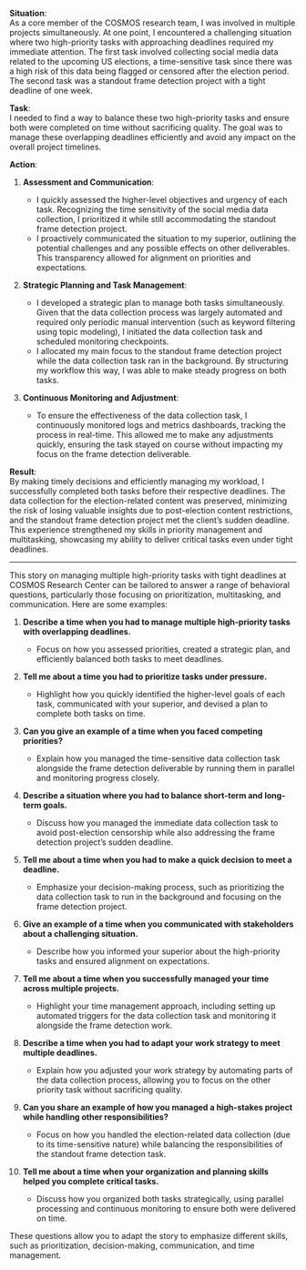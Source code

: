 **Situation**:  
As a core member of the COSMOS research team, I was involved in multiple projects simultaneously. At one point, I encountered a challenging situation where two high-priority tasks with approaching deadlines required my immediate attention. The first task involved collecting social media data related to the upcoming US elections, a time-sensitive task since there was a high risk of this data being flagged or censored after the election period. The second task was a standout frame detection project with a tight deadline of one week.

**Task**:  
I needed to find a way to balance these two high-priority tasks and ensure both were completed on time without sacrificing quality. The goal was to manage these overlapping deadlines efficiently and avoid any impact on the overall project timelines.

**Action**:
1. **Assessment and Communication**:
    - I quickly assessed the higher-level objectives and urgency of each task. Recognizing the time sensitivity of the social media data collection, I prioritized it while still accommodating the standout frame detection project.
    - I proactively communicated the situation to my superior, outlining the potential challenges and any possible effects on other deliverables. This transparency allowed for alignment on priorities and expectations.

2. **Strategic Planning and Task Management**:
    - I developed a strategic plan to manage both tasks simultaneously. Given that the data collection process was largely automated and required only periodic manual intervention (such as keyword filtering using topic modeling), I initiated the data collection task and scheduled monitoring checkpoints.
    - I allocated my main focus to the standout frame detection project while the data collection task ran in the background. By structuring my workflow this way, I was able to make steady progress on both tasks.

3. **Continuous Monitoring and Adjustment**:
    - To ensure the effectiveness of the data collection task, I continuously monitored logs and metrics dashboards, tracking the process in real-time. This allowed me to make any adjustments quickly, ensuring the task stayed on course without impacting my focus on the frame detection deliverable.

**Result**:  
By making timely decisions and efficiently managing my workload, I successfully completed both tasks before their respective deadlines. The data collection for the election-related content was preserved, minimizing the risk of losing valuable insights due to post-election content restrictions, and the standout frame detection project met the client’s sudden deadline. This experience strengthened my skills in priority management and multitasking, showcasing my ability to deliver critical tasks even under tight deadlines.

--- 

This story on managing multiple high-priority tasks with tight deadlines at COSMOS Research Center can be tailored to answer a range of behavioral questions, particularly those focusing on prioritization, multitasking, and communication. Here are some examples:

1. **Describe a time when you had to manage multiple high-priority tasks with overlapping deadlines.**
    - Focus on how you assessed priorities, created a strategic plan, and efficiently balanced both tasks to meet deadlines.

2. **Tell me about a time you had to prioritize tasks under pressure.**
    - Highlight how you quickly identified the higher-level goals of each task, communicated with your superior, and devised a plan to complete both tasks on time.

3. **Can you give an example of a time when you faced competing priorities?**
    - Explain how you managed the time-sensitive data collection task alongside the frame detection deliverable by running them in parallel and monitoring progress closely.

4. **Describe a situation where you had to balance short-term and long-term goals.**
    - Discuss how you managed the immediate data collection task to avoid post-election censorship while also addressing the frame detection project’s sudden deadline.

5. **Tell me about a time when you had to make a quick decision to meet a deadline.**
    - Emphasize your decision-making process, such as prioritizing the data collection task to run in the background and focusing on the frame detection project.

6. **Give an example of a time when you communicated with stakeholders about a challenging situation.**
    - Describe how you informed your superior about the high-priority tasks and ensured alignment on expectations.

7. **Tell me about a time when you successfully managed your time across multiple projects.**
    - Highlight your time management approach, including setting up automated triggers for the data collection task and monitoring it alongside the frame detection work.

8. **Describe a time when you had to adapt your work strategy to meet multiple deadlines.**
    - Explain how you adjusted your work strategy by automating parts of the data collection process, allowing you to focus on the other priority task without sacrificing quality.

9. **Can you share an example of how you managed a high-stakes project while handling other responsibilities?**
    - Focus on how you handled the election-related data collection (due to its time-sensitive nature) while balancing the responsibilities of the standout frame detection task.

10. **Tell me about a time when your organization and planning skills helped you complete critical tasks.**
    - Discuss how you organized both tasks strategically, using parallel processing and continuous monitoring to ensure both were delivered on time.

These questions allow you to adapt the story to emphasize different skills, such as prioritization, decision-making, communication, and time management.
